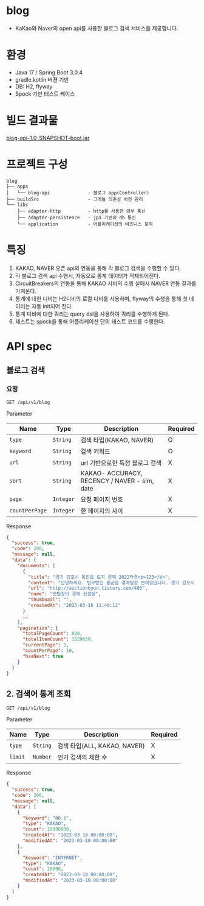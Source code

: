 # blog
- KaKao와 Naver의 open api를 사용한 블로그 검색 서비스를 제공합니다.

# 환경
- Java 17 / Spring Boot 3.0.4
- gradle.kotlin 버젼 기반
- DB: H2, flyway
- Spock 기반 테스트 케이스

# 빌드 결과물
[blog-api-1.0-SNAPSHOT-boot.jar](https://github.com/Woonis/blog/blob/main/apps/blog-api/src/main/resources/jar/blog-api-1.0-SNAPSHOT-boot.jar)

# 프로젝트 구성
```
blog
├── apps                  
│   └── blog-api              - 블로그 app(Controller)
├── buildSrc                  - 그래들 의존성 버전 관리
└── libs
    ├── adapter-http          - http를 사용한 외부 통신
    ├── adapter-persistence   - jpa 기반의 db 통신
    └── application           - 어플리케이션의 비즈니스 로직
```

# 특징
1. KAKAO, NAVER 오픈 api의 연동을 통해 각 블로그 검색을 수행할 수 있다.
2. 각 블로그 검색 api 수행시, 자동으로 통계 데이터가 적재되어진다.
3. CircuitBreakers의 연동을 통해 KAKAO 서버의 수행 실패시 NAVER 연동 결과를 가져온다.
4. 통계에 대한 디비는 H2디비의 로컬 디비를 사용하며, flyway의 수행을 통해 첫 데이터는 자동 init되어 진다.
5. 통계 디비에 대한 쿼리는 query dsl을 사용하여 쿼리를 수행하게 된다.
6. 테스트는 spock을 통해 어플리케이션 단의 테스트 코드를 수행한다.

# API spec
## 블로그 검색

### 요청
``
GET /api/v1/blog
``

Parameter

| Name      | Type      | Description                                  | Required |
|-----------|-----------|----------------------------------------------|----------|
| `type`    | `String`  | 검색 타입(KAKAO, NAVER)                          | O        |
| `keyword` | `String`  | 검색 키워드                                       | O        |
| `url`     | `String`  | url 기반으로한 특정 블로그 검색                          | X        |
| `sort`    | `String`  | KAKAO- ACCURACY, RECENCY / NAVER - sim, date | X        |
| `page`    | `Integer` | 요청 페이지 번호                                    | X        |
| `countPerPage`    | `Integer` | 한 페이지의 사이                                    | X        |


Response
```json
{
  "success": true,
  "code": 200,
  "message": null,
  "data": {
    "documents": [
      {
        "title": "경기 김포시 통진읍 토지 경매 2022타경<b>123</b>",
        "content": "안녕하세요. 법무법인 올곧음 경매팀장 변재형입니다. 경기 김포시 통진읍 토지 경매 2022타경<b>123</b>를 살펴보겠습니다. 경매는 아는 만큼 보이고 보이는 만큼 돈을 법니다. 경매 컨설팅은 변호사가 있는 곳이 안전하고 정확하며 빠릅니다. 컨설팅 비용이 비슷할 땐 이왕이면 경매전문 신동렬 변호사가 있는 법무법인...",
        "url": "http://auctionbyun.tistory.com/485",
        "name": "변팀장의 경매 컨설팅",
        "thumbnail": "",
        "createdAt": "2023-03-16 11:40:12"
      }
      ..
    ],
    "pagination": {
      "totalPageCount": 800,
      "totalItemCount": 1529659,
      "currentPage": 1,
      "countPerPage": 10,
      "hasNext": true
    }
  }
}
```


## 2. 검색어 통계 조회
``
GET /api/v1/blog
``


Parameter

| Name    | Type     | Description              | Required |
|---------|----------|--------------------------|----------|
| `type`  | `String` | 검색 타입(ALL, KAKAO, NAVER) | X        |
| `limit` | `Number` | 인기 검색의 제한 수              | X        |

Response
```json
{
  "success": true,
  "code": 200,
  "message": null,
  "data": [
    {
      "keyword": "NO.1",
      "type": "KAKAO",
      "count": 10000000,
      "createdAt": "2023-03-18 00:00:00",
      "modifiedAt": "2023-03-18 00:00:00"
    },
    {
      "keyword": "INTERNET",
      "type": "KAKAO",
      "count": 20000,
      "createdAt": "2023-03-18 00:00:00",
      "modifiedAt": "2023-03-18 00:00:00"
    }
  ]
}
```